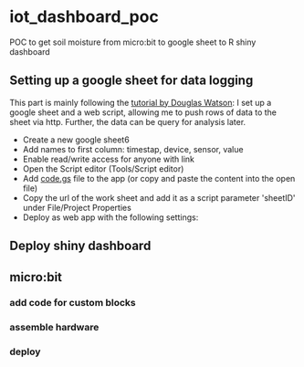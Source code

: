 # iot_dashboard_poc
POC to get soil moisture from micro:bit to google sheet to R shiny dashboard

## Setting up a google sheet for data logging

This part is mainly following the [tutorial by Douglas Watson](https://douglas-watson.github.io/post/gdocs_1_gdocs/): I set up a google sheet and a web script, allowing me to push rows of data to the sheet via http. Further, the data can be query for analysis later.

* Create a new google sheet6
* Add names to first column: timestap, device, sensor, value
* Enable read/write access for anyone with link
* Open the Script editor (Tools/Script editor)
* Add [code.gs](../code.gs) file to the app (or copy and paste the content into the open file)
* Copy the url of the work sheet and add it as a  script parameter 'sheetID' under File/Project Properties
* Deploy as web app with the following settings:


## Deploy shiny dashboard

## micro:bit

### add code for custom blocks

### assemble hardware

### deploy
